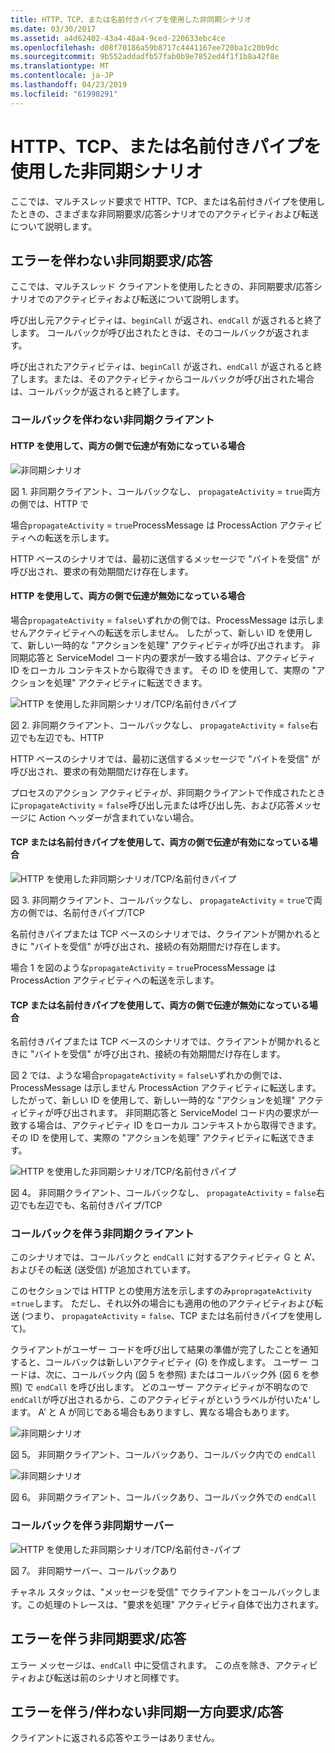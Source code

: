 ```yaml
---
title: HTTP、TCP、または名前付きパイプを使用した非同期シナリオ
ms.date: 03/30/2017
ms.assetid: a4d62402-43a4-48a4-9ced-220633ebc4ce
ms.openlocfilehash: d08f70186a59b8717c4441167ee720ba1c20b9dc
ms.sourcegitcommit: 9b552addadfb57fab0b9e7852ed4f1f1b8a42f8e
ms.translationtype: MT
ms.contentlocale: ja-JP
ms.lasthandoff: 04/23/2019
ms.locfileid: "61998291"
---
```

# <a name="asynchronous-scenarios-using-http-tcp-or-named-pipe"></a>HTTP、TCP、または名前付きパイプを使用した非同期シナリオ
ここでは、マルチスレッド要求で HTTP、TCP、または名前付きパイプを使用したときの、さまざまな非同期要求/応答シナリオでのアクティビティおよび転送について説明します。  
  
## <a name="asynchronous-requestreply-without-errors"></a>エラーを伴わない非同期要求/応答  
 ここでは、マルチスレッド クライアントを使用したときの、非同期要求/応答シナリオでのアクティビティおよび転送について説明します。  
  
 呼び出し元アクティビティは、`beginCall` が返され、`endCall` が返されると終了します。 コールバックが呼び出されたときは、そのコールバックが返されます。  
  
 呼び出されたアクティビティは、`beginCall` が返され、`endCall` が返されると終了します。または、そのアクティビティからコールバックが呼び出された場合は、コールバックが返されると終了します。  
  
### <a name="asynchronous-client-without-callback"></a>コールバックを伴わない非同期クライアント  
  
#### <a name="propagation-is-enabled-on-both-sides-using-http"></a>HTTP を使用して、両方の側で伝達が有効になっている場合  
 ![非同期シナリオ](../../../../../docs/framework/wcf/diagnostics/tracing/media/asyn1.gif "Asyn1")  
  
 図 1. 非同期クライアント、コールバックなし、 `propagateActivity` = `true`両方の側では、HTTP で  
  
 場合`propagateActivity` = `true`ProcessMessage は ProcessAction アクティビティへの転送を示します。  
  
 HTTP ベースのシナリオでは、最初に送信するメッセージで "バイトを受信" が呼び出され、要求の有効期間だけ存在します。  
  
#### <a name="propagation-is-disabled-on-either-sides-using-http"></a>HTTP を使用して、両方の側で伝達が無効になっている場合  
 場合`propagateActivity` = `false`いずれかの側では、ProcessMessage は示しませんアクティビティへの転送を示しません。 したがって、新しい ID を使用して、新しい一時的な "アクションを処理" アクティビティが呼び出されます。 非同期応答と ServiceModel コード内の要求が一致する場合は、アクティビティ ID をローカル コンテキストから取得できます。 その ID を使用して、実際の "アクションを処理" アクティビティに転送できます。  
  
 ![HTTP を使用した非同期シナリオ&#47;TCP&#47;名前付きパイプ](../../../../../docs/framework/wcf/diagnostics/tracing/media/async2.gif "Async2")  
  
 図 2. 非同期クライアント、コールバックなし、 `propagateActivity` = `false`右辺でも左辺でも、HTTP  
  
 HTTP ベースのシナリオでは、最初に送信するメッセージで "バイトを受信" が呼び出され、要求の有効期間だけ存在します。  
  
 プロセスのアクション アクティビティが、非同期クライアントで作成されたときに`propagateActivity` = `false`呼び出し元または呼び出し先、および応答メッセージに Action ヘッダーが含まれていない場合。  
  
#### <a name="propagation-is-enabled-on-both-sides-using-tcp-or-named-pipe"></a>TCP または名前付きパイプを使用して、両方の側で伝達が有効になっている場合  
 ![HTTP を使用した非同期シナリオ&#47;TCP&#47;名前付きパイプ](../../../../../docs/framework/wcf/diagnostics/tracing/media/async3.gif "Async3")  
  
 図 3. 非同期クライアント、コールバックなし、 `propagateActivity` = `true`で両方の側では、名前付きパイプ/TCP  
  
 名前付きパイプまたは TCP ベースのシナリオでは、クライアントが開かれるときに "バイトを受信" が呼び出され、接続の有効期間だけ存在します。  
  
 場合 1 を図のような`propagateActivity` = `true`ProcessMessage は ProcessAction アクティビティへの転送を示します。  
  
#### <a name="propagation-is-disabled-on-either-sides-using-tcp-or-named-pipe"></a>TCP または名前付きパイプを使用して、両方の側で伝達が無効になっている場合  
 名前付きパイプまたは TCP ベースのシナリオでは、クライアントが開かれるときに "バイトを受信" が呼び出され、接続の有効期間だけ存在します。  
  
 図 2 では、ような場合`propagateActivity` = `false`いずれかの側では、ProcessMessage は示しません ProcessAction アクティビティに転送します。 したがって、新しい ID を使用して、新しい一時的な "アクションを処理" アクティビティが呼び出されます。 非同期応答と ServiceModel コード内の要求が一致する場合は、アクティビティ ID をローカル コンテキストから取得できます。 その ID を使用して、実際の "アクションを処理" アクティビティに転送できます。  
  
 ![HTTP を使用した非同期シナリオ&#47;TCP&#47;名前付きパイプ](../../../../../docs/framework/wcf/diagnostics/tracing/media/async4.gif "Async4")  
  
 図 4。 非同期クライアント、コールバックなし、 `propagateActivity` = `false`右辺でも左辺でも、名前付きパイプ/TCP  
  
### <a name="asynchronous-client-with-callback"></a>コールバックを伴う非同期クライアント  
 このシナリオでは、コールバックと `endCall` に対するアクティビティ G と A’、およびその転送 (送受信) が追加されています。  
  
 このセクションでは HTTP との使用方法を示しますのみ`propragateActivity` =`true`します。 ただし、それ以外の場合にも適用の他のアクティビティおよび転送 (つまり、 `propagateActivity` = `false`、TCP または名前付きパイプを使用して)。  
  
 クライアントがユーザー コードを呼び出して結果の準備が完了したことを通知すると、コールバックは新しいアクティビティ (G) を作成します。 ユーザー コードは、次に、コールバック内 (図 5 を参照) またはコールバック外 (図 6 を参照) で `endCall` を呼び出します。 どのユーザー アクティビティが不明なので`endCall`が呼び出されるから、このアクティビティがというラベルが付いた`A’`します。 A’ と A が同じである場合もありますし、異なる場合もあります。  
  
 ![非同期シナリオ](../../../../../docs/framework/wcf/diagnostics/tracing/media/asynccallback1.gif "AsyncCallback1")  
  
 図 5。 非同期クライアント、コールバックあり、コールバック内での `endCall`  
  
 ![非同期シナリオ](../../../../../docs/framework/wcf/diagnostics/tracing/media/asynccallback2.gif "AsyncCallback2")  
  
 図 6。 非同期クライアント、コールバックあり、コールバック外での `endCall`  
  
### <a name="asynchronous-server-with-callback"></a>コールバックを伴う非同期サーバー  
 ![HTTP を使用した非同期シナリオ&#47;TCP&#47;名前付き&#45;パイプ](../../../../../docs/framework/wcf/diagnostics/tracing/media/aynchserver.gif "AynchServer")  
  
 図 7。 非同期サーバー、コールバックあり  
  
 チャネル スタックは、"メッセージを受信" でクライアントをコールバックします。この処理のトレースは、"要求を処理" アクティビティ自体で出力されます。  
  
## <a name="asynchronous-requestreply-with-errors"></a>エラーを伴う非同期要求/応答  
 エラー メッセージは、`endCall` 中に受信されます。 この点を除き、アクティビティおよび転送は前のシナリオと同様です。  
  
## <a name="asynchronous-one-way-with-or-without-errors"></a>エラーを伴う/伴わない非同期一方向要求/応答  
 クライアントに返される応答やエラーはありません。
